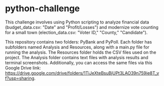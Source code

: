 # python-challenge
This challenge involves using Python scripting to analyze financial data (budget_data.csv: "Date" and "Profit/Losses") and modernize vote counting for a small town (election_data.csv: "Voter ID," "County," "Candidate").

This repository contains two folders: PyBank and PyPoll. Each folder has subfolders named Analysis and Resources, along with a main.py file for running the analysis. The Resources folder holds the CSV files used on the project. The Analysis folder contains text files with analysis results and terminal screenshots. Additionally, you can access the same files via this Google Drive link: https://drive.google.com/drive/folders/1TiJeXteBsuBjUPt3LAO39n759ie8T_vf?usp=sharing.
